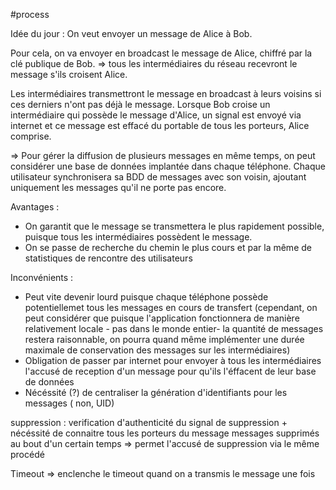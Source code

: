 #process 

Idée du jour : 
On veut envoyer un message de Alice à Bob. 

Pour cela, on va envoyer en broadcast le message de Alice, chiffré par la clé publique de Bob.
=> tous les intermédiaires du réseau recevront le message s'ils croisent Alice.

Les intermédiaires transmettront le message en broadcast à leurs voisins si ces derniers n'ont pas déjà le message. 
Lorsque Bob croise un intermédiaire qui possède le message d'Alice, un signal est envoyé via internet et ce message 
est effacé du portable de tous les porteurs, Alice comprise.

=> Pour gérer la diffusion de plusieurs messages en même temps, on peut considérer une base de données implantée dans chaque téléphone.
Chaque utilisateur synchronisera sa BDD de messages avec son voisin, ajoutant uniquement les messages qu'il ne porte pas encore.

Avantages :
  - On garantit que le message se transmettera le plus rapidement possible, puisque tous les intermédiaires possèdent le message.
  - On se passe de recherche du chemin le plus cours et par la même de statistiques de rencontre des utilisateurs
  
Inconvénients :
  - Peut vite devenir lourd puisque chaque téléphone possède potentiellemet tous les messages en cours de transfert (cependant, on peut considérer que puisque l'application fonctionnera de manière relativement locale - pas dans le monde entier- la quantité de messages restera raisonnable, on pourra quand même implémenter une durée maximale de conservation des messages sur les intermédiaires)
  - Obligation de passer par internet pour envoyer à tous les intermédiaires l'accusé de reception d'un message pour qu'ils l'éffacent de leur base de données
  - Nécéssité (?) de centraliser la génération d'identifiants pour les messages ( non, UID)


suppression : verification d'authenticité du signal de suppression + nécéssité de connaitre tous les porteurs du message
messages supprimés au bout d'un certain temps => permet l'accusé de suppression via le même procédé


Timeout => enclenche le timeout quand on a transmis le message une fois
